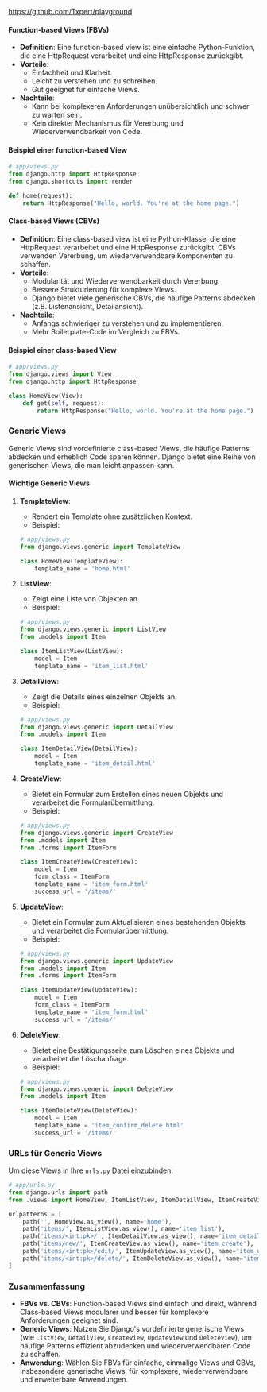 
https://github.com/Txpert/playground
#### Function-based Views (FBVs)

- **Definition**: Eine function-based view ist eine einfache Python-Funktion, die eine HttpRequest verarbeitet und eine HttpResponse zurückgibt.
- **Vorteile**:
  - Einfachheit und Klarheit.
  - Leicht zu verstehen und zu schreiben.
  - Gut geeignet für einfache Views.
- **Nachteile**:
  - Kann bei komplexeren Anforderungen unübersichtlich und schwer zu warten sein.
  - Kein direkter Mechanismus für Vererbung und Wiederverwendbarkeit von Code.

#### Beispiel einer function-based View

```python
# app/views.py
from django.http import HttpResponse
from django.shortcuts import render

def home(request):
    return HttpResponse("Hello, world. You're at the home page.")
```

#### Class-based Views (CBVs)

- **Definition**: Eine class-based view ist eine Python-Klasse, die eine HttpRequest verarbeitet und eine HttpResponse zurückgibt. CBVs verwenden Vererbung, um wiederverwendbare Komponenten zu schaffen.
- **Vorteile**:
  - Modularität und Wiederverwendbarkeit durch Vererbung.
  - Bessere Strukturierung für komplexe Views.
  - Django bietet viele generische CBVs, die häufige Patterns abdecken (z.B. Listenansicht, Detailansicht).
- **Nachteile**:
  - Anfangs schwieriger zu verstehen und zu implementieren.
  - Mehr Boilerplate-Code im Vergleich zu FBVs.

#### Beispiel einer class-based View

```python
# app/views.py
from django.views import View
from django.http import HttpResponse

class HomeView(View):
    def get(self, request):
        return HttpResponse("Hello, world. You're at the home page.")
```

### Generic Views

Generic Views sind vordefinierte class-based Views, die häufige Patterns abdecken und erheblich Code sparen können. Django bietet eine Reihe von generischen Views, die man leicht anpassen kann.

#### Wichtige Generic Views

1. **TemplateView**:
   - Rendert ein Template ohne zusätzlichen Kontext.
   - Beispiel:

    ```python
    # app/views.py
    from django.views.generic import TemplateView

    class HomeView(TemplateView):
        template_name = 'home.html'
    ```

2. **ListView**:
   - Zeigt eine Liste von Objekten an.
   - Beispiel:

    ```python
    # app/views.py
    from django.views.generic import ListView
    from .models import Item

    class ItemListView(ListView):
        model = Item
        template_name = 'item_list.html'
    ```

3. **DetailView**:
   - Zeigt die Details eines einzelnen Objekts an.
   - Beispiel:

    ```python
    # app/views.py
    from django.views.generic import DetailView
    from .models import Item

    class ItemDetailView(DetailView):
        model = Item
        template_name = 'item_detail.html'
    ```

4. **CreateView**:
   - Bietet ein Formular zum Erstellen eines neuen Objekts und verarbeitet die Formularübermittlung.
   - Beispiel:

    ```python
    # app/views.py
    from django.views.generic import CreateView
    from .models import Item
    from .forms import ItemForm

    class ItemCreateView(CreateView):
        model = Item
        form_class = ItemForm
        template_name = 'item_form.html'
        success_url = '/items/'
    ```

5. **UpdateView**:
   - Bietet ein Formular zum Aktualisieren eines bestehenden Objekts und verarbeitet die Formularübermittlung.
   - Beispiel:

    ```python
    # app/views.py
    from django.views.generic import UpdateView
    from .models import Item
    from .forms import ItemForm

    class ItemUpdateView(UpdateView):
        model = Item
        form_class = ItemForm
        template_name = 'item_form.html'
        success_url = '/items/'
    ```

6. **DeleteView**:
   - Bietet eine Bestätigungsseite zum Löschen eines Objekts und verarbeitet die Löschanfrage.
   - Beispiel:

    ```python
    # app/views.py
    from django.views.generic import DeleteView
    from .models import Item

    class ItemDeleteView(DeleteView):
        model = Item
        template_name = 'item_confirm_delete.html'
        success_url = '/items/'
    ```

### URLs für Generic Views

Um diese Views in Ihre `urls.py` Datei einzubinden:

```python
# app/urls.py
from django.urls import path
from .views import HomeView, ItemListView, ItemDetailView, ItemCreateView, ItemUpdateView, ItemDeleteView

urlpatterns = [
    path('', HomeView.as_view(), name='home'),
    path('items/', ItemListView.as_view(), name='item_list'),
    path('items/<int:pk>/', ItemDetailView.as_view(), name='item_detail'),
    path('items/new/', ItemCreateView.as_view(), name='item_create'),
    path('items/<int:pk>/edit/', ItemUpdateView.as_view(), name='item_update'),
    path('items/<int:pk>/delete/', ItemDeleteView.as_view(), name='item_delete'),
]
```

### Zusammenfassung

- **FBVs vs. CBVs**: Function-based Views sind einfach und direkt, während Class-based Views modularer und besser für komplexere Anforderungen geeignet sind.
- **Generic Views**: Nutzen Sie Django's vordefinierte generische Views (wie `ListView`, `DetailView`, `CreateView`, `UpdateView` und `DeleteView`), um häufige Patterns effizient abzudecken und wiederverwendbaren Code zu schaffen.
- **Anwendung**: Wählen Sie FBVs für einfache, einmalige Views und CBVs, insbesondere generische Views, für komplexere, wiederverwendbare und erweiterbare Anwendungen.